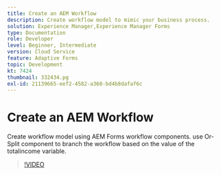 ```yaml
---
title: Create an AEM Workflow
description: Create workflow model to mimic your business process.
solution: Experience Manager,Experience Manager Forms
type: Documentation
role: Developer
level: Beginner, Intermediate
version: Cloud Service
feature: Adaptive Forms
topic: Development
kt: 7424
thumbnail: 332434.pg
exl-id: 21139665-eef2-4582-a360-bd4b8dafaf6c
---
```

# Create an AEM Workflow

Create workflow model using AEM Forms workflow components. use Or-Split component to branch the workflow based on the value of the totalincome variable.

>[!VIDEO](https://video.tv.adobe.com/v/332434?quality=12&learn=on)
